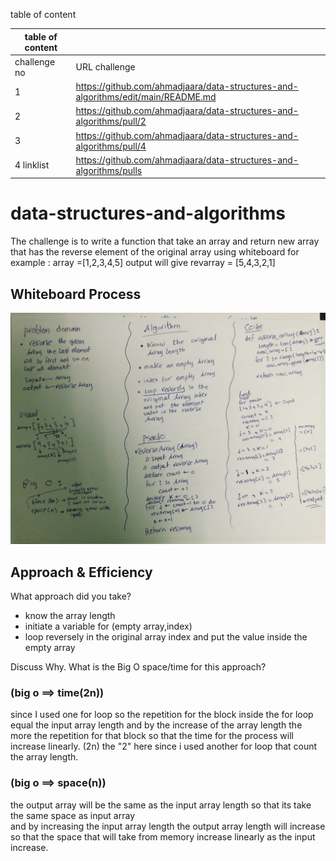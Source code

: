 
table of content  

| table of content |  |
| ----------- | ----------- |
| challenge no| URL challenge |
| 1 | https://github.com/ahmadjaara/data-structures-and-algorithms/edit/main/README.md | 
| 2  | https://github.com/ahmadjaara/data-structures-and-algorithms/pull/2  | 
| 3  | https://github.com/ahmadjaara/data-structures-and-algorithms/pull/4  | 
|4 linklist| https://github.com/ahmadjaara/data-structures-and-algorithms/pulls|

# data-structures-and-algorithms
The challenge is to write a function that take an array and return new array that has the reverse element of the original array using whiteboard
for example :
array =[1,2,3,4,5]
output will give 
revarray = [5,4,3,2,1]  

## Whiteboard Process
![Whiteboard challenge](/picture/array-reverse.jpeg "Whiteboard challenge" )

## Approach & Efficiency
What approach did you take?
- know the array length
- initiate a variable for (empty array,index)
- loop reversely in the original array index and put the value inside the empty   array 


Discuss Why. What is the Big O space/time for this approach? 

### (big o ==> time(2n))

since I used one for loop so the repetition for the block inside the for loop equal the input array length and by the increase of the array length the more the repetition for that block
so that the time for the process will increase linearly. 
(2n) the "2" here since i used another for loop that count the array length.

### (big o ==> space(n))

the output array will be the same as the input array length 
so that its take the same space as input array  
and by increasing the input array length the output array length will increase so that the space that will take from memory increase linearly as the input increase.

